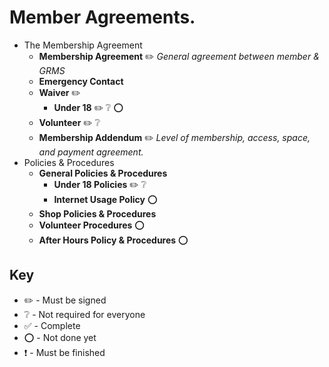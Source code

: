 # Member Agreements.




* The Membership Agreement
  * **Membership Agreement** :pencil2: *General agreement between member & GRMS*
  * **Emergency Contact**
  * **Waiver** :pencil2:
    * **Under 18** :pencil2: :grey_question: :o:
  * **Volunteer** :pencil2: :grey_question:
  * **Membership Addendum** :pencil2: *Level of membership, access, space, and payment agreement.*
* Policies & Procedures
  * **General Policies & Procedures**
    * **Under 18 Policies** :pencil2: :grey_question:
    * **Internet Usage Policy** :o:
  * **Shop Policies & Procedures**
  * **Volunteer Procedures** :o:
  * **After Hours Policy & Procedures** :o:

## Key
* :pencil2: - Must be signed
* :grey_question: - Not required for everyone
* :white_check_mark:  - Complete
* :o: - Not done yet
* :heavy_exclamation_mark: - Must be finished

